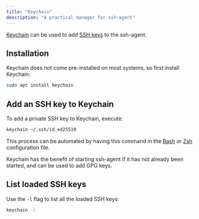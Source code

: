 ```yaml
---
title: "Keychain"
description: "A practical manager for ssh-agent"
---
```


[Keychain](https://www.funtoo.org/Funtoo:Keychain) can be used to add [SSH keys](ssh-key) to the ssh-agent.

## Installation
Keychain does not come pre-installed on most systems, so first install Keychain:

```sh
sudo apt install keychain
```

## Add an SSH key to Keychain
To add a private SSH key to Keychain, execute:

```sh
keychain ~/.ssh/id_ed25519
```

This process can be automated by having this command in the [Bash](bash) or [Zsh](zsh) configuration file.

Keychain has the benefit of starting ssh-agent if it has not already been started,
and can be used to add GPG keys.

## List loaded SSH keys
Use the `-l` flag to list all the loaded SSH keys:

```sh
keychain -l
```
